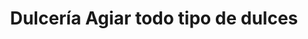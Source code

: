 ---
title: "Dulcería Agiar todo tipo de dulces"
url: /ciudad-de-matanzas/dulceria-agiar-todo-tipo-de-dulces/
shop: confitería
---